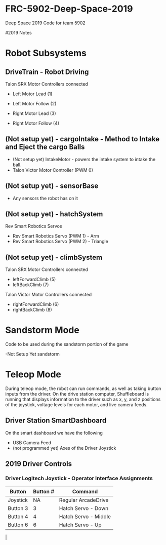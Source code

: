 # FRC-5902-Deep-Space-2019
Deep Space 2019 Code for team 5902

#2019 Notes

# Robot Subsystems

## DriveTrain - Robot Driving
Talon SRX Motor Controllers connected 
- Left Motor Lead (1)
- Left Motor Follow (2)

- Right Motor Lead (3)
- Right Motor Follow (4)

## (Not setup yet) - cargoIntake - Method to Intake and Eject the cargo Balls
- (Not setup yet) IntakeMotor - powers the intake system to intake the ball. 
- Talon Victor Motor Controller (PWM 0)

## (Not setup yet) - sensorBase
- Any sensors the robot has on it

## (Not setup yet) - hatchSystem
Rev Smart Robotics Servos
- Rev Smart Robotics Servo (PWM 1) - Arm
- Rev Smart Robotics Servo (PWM 2) - Triangle

## (Not setup yet) - climbSystem
Talon SRX Motor Controllers connected 
- leftForwardClimb (5)
- leftBackClimb (7)

Talon Victor Motor Controllers connected 
- rightForwardClimb (6)
- rightBackClimb (8)


# Sandstorm Mode

Code to be used during the sandstorm portion of the game

-Not Setup Yet sandstorm

# Teleop Mode

During teleop mode, the robot can run commands, as well as taking button inputs from the driver. On the drive station computer, Shuffleboard is running that displays information to the driver such as x, y, and z positions of the joystick, voltage levels for each motor, and live camera feeds.

## Driver Station SmartDashboard

On the smart dashboard we have the following
- USB Camera Feed
- (not programmed yet) Axes of the Driver Joystick


## 2019 Driver Controls


### Driver Logitech Joystick - Operator Interface Assignments

| Button  | Button # | Command |
| ------------- | ------------- | ------------- |
| Joystick  | NA | Regular ArcadeDrive  |
| Button 3  | 3 | Hatch Servo - Down |
| Button 4  | 4 | Hatch Servo - Middle |
| Button 6  | 6 | Hatch Servo - Up  |




|

